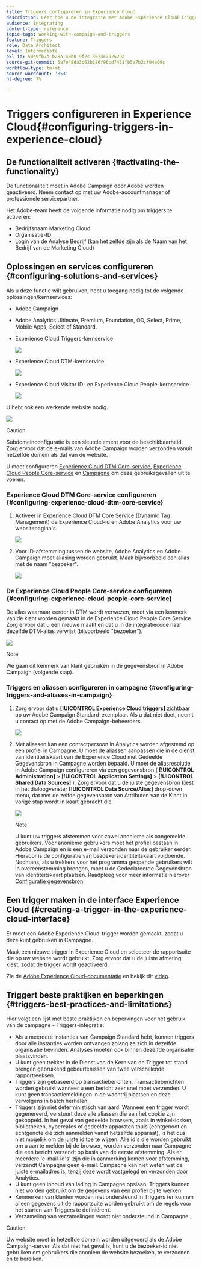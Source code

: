 ```yaml
---
title: Triggers configureren in Experience Cloud
description: Leer hoe u de integratie met Adobe Experience Cloud Triggers configureert om persoonlijke leveringen naar uw klanten te sturen op basis van hun eerdere gedrag.
audience: integrating
content-type: reference
topic-tags: working-with-campaign-and-triggers
feature: Triggers
role: Data Architect
level: Intermediate
exl-id: 50e9fb7a-b28a-40b0-9f2c-3673c792529a
source-git-commit: 5a7e48da3d62b186f96cd7451fb5a7b2cf94e09c
workflow-type: tm+mt
source-wordcount: '853'
ht-degree: 7%

---
```


# Triggers configureren in Experience Cloud{#configuring-triggers-in-experience-cloud}

## De functionaliteit activeren {#activating-the-functionality}

De functionaliteit moet in Adobe Campaign door Adobe worden geactiveerd. Neem contact op met uw Adobe-accountmanager of professionele servicepartner.

Het Adobe-team heeft de volgende informatie nodig om triggers te activeren:

* Bedrijfsnaam Marketing Cloud
* Organisatie-ID
* Login van de Analyse Bedrijf (kan het zelfde zijn als de Naam van het Bedrijf van de Marketing Cloud)

## Oplossingen en services configureren {#configuring-solutions-and-services}

Als u deze functie wilt gebruiken, hebt u toegang nodig tot de volgende oplossingen/kernservices:

* Adobe Campaign
* Adobe Analytics Ultimate, Premium, Foundation, OD, Select, Prime, Mobile Apps, Select of Standard.
* Experience Cloud Triggers-kernservice

   ![](assets/trigger_uc_prereq_1.png)

* Experience Cloud DTM-kernservice

   ![](assets/trigger_uc_prereq_2.png)

* Experience Cloud Visitor ID- en Experience Cloud People-kernservice

   ![](assets/trigger_uc_prereq_3.png)

U hebt ook een werkende website nodig.

![](assets/trigger_uc_prereq_4.png)

>[!CAUTION]
>
>Subdomeinconfiguratie is een sleutelelement voor de beschikbaarheid. Zorg ervoor dat de e-mails van Adobe Campaign worden verzonden vanuit hetzelfde domein als dat van de website.

U moet configureren [Experience Cloud DTM Core-service](#configuring-experience-cloud-dtm-core-service), [Experience Cloud People Core-service](#configuring-experience-cloud-people-core-service) en [Campagne](#configuring-triggers-and-aliases-in-campaign) om deze gebruiksgevallen uit te voeren.

### Experience Cloud DTM Core-service configureren {#configuring-experience-cloud-dtm-core-service}

1. Activeer in Experience Cloud DTM Core Service (Dynamic Tag Management) de Experience Cloud-id en Adobe Analytics voor uw websitepagina&#39;s.

   ![](assets/trigger_uc_conf_1.png)

1. Voor ID-afstemming tussen de website, Adobe Analytics en Adobe Campaign moet aliasing worden gebruikt. Maak bijvoorbeeld een alias met de naam &quot;bezoeker&quot;.

   ![](assets/trigger_uc_conf_2.png)

### De Experience Cloud People Core-service configureren {#configuring-experience-cloud-people-core-service}

De alias waarnaar eerder in DTM wordt verwezen, moet via een kenmerk van de klant worden gemaakt in de Experience Cloud People Core Service. Zorg ervoor dat u een nieuwe maakt en dat u in de integratiecode naar dezelfde DTM-alias verwijst (bijvoorbeeld &quot;bezoeker&quot;).

![](assets/trigger_uc_conf_3.png)

>[!NOTE]
>
>We gaan dit kenmerk van klant gebruiken in de gegevensbron in Adobe Campaign (volgende stap).

### Triggers en aliassen configureren in campagne {#configuring-triggers-and-aliases-in-campaign}

1. Zorg ervoor dat u **[!UICONTROL Experience Cloud triggers]** zichtbaar op uw Adobe Campaign Standard-exemplaar. Als u dat niet doet, neemt u contact op met de Adobe Campaign-beheerders.

   ![](assets/remarketing_1.png)

1. Met aliassen kan een contactpersoon in Analytics worden afgestemd op een profiel in Campagne. U moet de aliassen aanpassen die in de dienst van identiteitskaart van de Experience Cloud met Gedeelde Gegevensbron in Campagne worden bepaald. U moet de aliasresolutie in Adobe Campaign configureren via een gegevensbron ( **[!UICONTROL Administration]** > **[!UICONTROL Application Settings]** > **[!UICONTROL Shared Data Sources]** ). Zorg ervoor dat u de juiste gegevensbron kiest in het dialoogvenster **[!UICONTROL Data Source/Alias]** drop-down menu, dat met de zelfde gegevensbron van Attributen van de Klant in vorige stap wordt in kaart gebracht die.

   ![](assets/trigger_uc_conf_5.png)

   >[!NOTE]
   >
   >U kunt uw triggers afstemmen voor zowel anonieme als aangemelde gebruikers. Voor anonieme gebruikers moet het profiel bestaan in Adobe Campaign en is een e-mail verzonden naar de gebruiker eerder. Hiervoor is de configuratie van bezoekersidentiteitskaart voldoende. Nochtans, als u trekkers voor het programma geopende gebruikers wilt in overeenstemming brengen, moet u de Gedeclareerde Gegevensbron van identiteitskaart plaatsen. Raadpleeg voor meer informatie hierover [Configuratie gegevensbron](../../integrating/using/integration-with-audience-manager-or-people-core-service.md#step-2--configure-the-data-sources).

## Een trigger maken in de interface Experience Cloud {#creating-a-trigger-in-the-experience-cloud-interface}

Er moet een Adobe Experience Cloud-trigger worden gemaakt, zodat u deze kunt gebruiken in Campagne.

Maak een nieuwe trigger in Experience Cloud en selecteer de rapportsuite die op uw website wordt gebruikt. Zorg ervoor dat u de juiste afmeting kiest, zodat de trigger wordt geactiveerd.

Zie de [Adobe Experience Cloud-documentatie](https://experienceleague.adobe.com/docs/core-services/interface/activation/triggers.html) en bekijk dit [video](https://helpx.adobe.com/marketing-cloud/how-to/email-marketing.html#step-two).

## Triggert beste praktijken en beperkingen {#triggers-best-practices-and-limitations}

Hier volgt een lijst met beste praktijken en beperkingen voor het gebruik van de campagne - Triggers-integratie:

* Als u meerdere instanties van Campaign Standard hebt, kunnen triggers door alle instanties worden ontvangen zolang ze zich in dezelfde organisatie bevinden. Analyses moeten ook binnen dezelfde organisatie plaatsvinden.
* U kunt geen trekker in de Dienst van de Kern van de Trigger tot stand brengen gebruikend gebeurtenissen van twee verschillende rapportreeksen.
* Triggers zijn gebaseerd op transactieberichten. Transactieberichten worden gebruikt wanneer u een bericht zeer snel moet verzenden. U kunt geen transactiemeldingen in de wachtrij plaatsen en deze vervolgens in batch herhalen.
* Triggers zijn niet deterministisch van aard. Wanneer een trigger wordt gegenereerd, verstuurt deze alle aliassen die aan het cookie zijn gekoppeld. In het geval van gedeelde browsers, zoals in winkelkiosken, bibliotheken, cybercafes of gedeelde apparaten thuis (echtgenoot en echtgenote die zich aanmelden vanaf hetzelfde apparaat), is het dus niet mogelijk om de juiste id toe te wijzen. Alle id&#39;s die worden gebruikt om u aan te melden bij de browser, worden verzonden naar Campagne die een bericht verzendt op basis van de eerste afstemming. Als er meerdere &#39;e-mail-id&#39;s&#39; zijn die in aanmerking komen voor afstemming, verzendt Campagne geen e-mail. Campagne kan niet weten wat de juiste e-mailadres is, tenzij deze wordt vastgelegd en verzonden door Analytics.
* U kunt geen inhoud van lading in Campagne opslaan. Triggers kunnen niet worden gebruikt om de gegevens van een profiel bij te werken.
* Kenmerken van klanten worden niet ondersteund in Triggers (er kunnen alleen gegevens uit de rapportsuite worden gebruikt om de regels voor het starten van Triggers te definiëren).
* Verzameling van verzamelingen wordt niet ondersteund in Campagne.

>[!CAUTION]
>
>Uw website moet in hetzelfde domein worden uitgevoerd als de Adobe Campaign-server. Als dat niet het geval is, kunt u de bezoeker-id niet gebruiken om gebruikers die anoniem de website bezoeken, te verzoenen en te bereiken.
